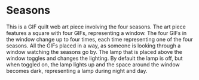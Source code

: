 # Seasons
 This is a GIF quilt web art piece involving the four seasons.
The art piece features a square with four GIFs, representing a window. The four GIFs in the window change up to four times, each time representing one of the four seasons. All the GIFs placed in a way, as someone is looking through a window watching the seasons go by.
The lamp that is placed above the window toggles and changes the lighting. By default the lamp is off, but when toggled on, the lamp lights up and the space around the window becomes dark, representing a lamp during night and day.
